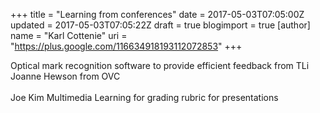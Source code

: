 +++
title = "Learning from conferences"
date = 2017-05-03T07:05:00Z
updated = 2017-05-03T07:05:22Z
draft = true
blogimport = true 
[author]
	name = "Karl Cottenie"
	uri = "https://plus.google.com/116634918193112072853"
+++

Optical mark recognition software to provide efficient feedback from TLi Joanne Hewson from OVC<br /><br />Joe Kim Multimedia Learning for grading rubric for presentations
